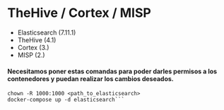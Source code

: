 # TheHive / Cortex / MISP
- Elasticsearch (7.11.1)
- TheHive (4.1)
- Cortex (3.)
- MISP (2.)
 
#### Necesitamos poner estas comandas para poder darles permisos a los contenedores y puedan realizar los cambios deseados.
```
chown -R 1000:1000 <path_to_elasticsearch>
docker-compose up -d elasticsearch```
